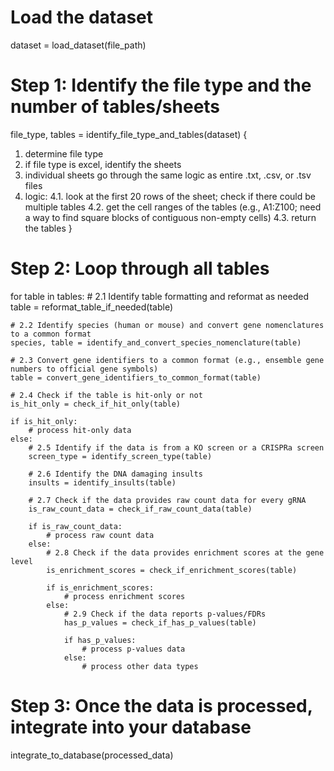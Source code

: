 # Load the dataset
dataset = load_dataset(file_path)

# Step 1: Identify the file type and the number of tables/sheets
file_type, tables = identify_file_type_and_tables(dataset) {
  1. determine file type
  2. if file type is excel, identify the sheets
  3. individual sheets go through the same logic as entire .txt, .csv, or .tsv files
  4. logic:
    4.1. look at the first 20 rows of the sheet; check if there could be multiple tables
    4.2. get the cell ranges of the tables (e.g., A1:Z100; need a way to find square blocks of contiguous non-empty cells)
    4.3. return the tables
}

# Step 2: Loop through all tables
for table in tables:
    # 2.1 Identify table formatting and reformat as needed
    table = reformat_table_if_needed(table)
    
    # 2.2 Identify species (human or mouse) and convert gene nomenclatures to a common format
    species, table = identify_and_convert_species_nomenclature(table)
    
    # 2.3 Convert gene identifiers to a common format (e.g., ensemble gene numbers to official gene symbols)
    table = convert_gene_identifiers_to_common_format(table)

    # 2.4 Check if the table is hit-only or not
    is_hit_only = check_if_hit_only(table)
    
    if is_hit_only:
        # process hit-only data
    else:
        # 2.5 Identify if the data is from a KO screen or a CRISPRa screen
        screen_type = identify_screen_type(table)
        
        # 2.6 Identify the DNA damaging insults
        insults = identify_insults(table)
        
        # 2.7 Check if the data provides raw count data for every gRNA
        is_raw_count_data = check_if_raw_count_data(table)
        
        if is_raw_count_data:
            # process raw count data
        else:
            # 2.8 Check if the data provides enrichment scores at the gene level
            is_enrichment_scores = check_if_enrichment_scores(table)
            
            if is_enrichment_scores:
                # process enrichment scores
            else:
                # 2.9 Check if the data reports p-values/FDRs
                has_p_values = check_if_has_p_values(table)
                
                if has_p_values:
                    # process p-values data
                else:
                    # process other data types

# Step 3: Once the data is processed, integrate into your database
integrate_to_database(processed_data)
